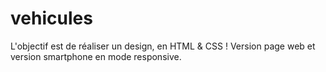 # vehicules
L'objectif est de réaliser un design, en HTML & CSS ! Version page web et version smartphone en mode responsive.
